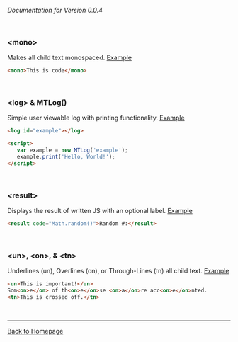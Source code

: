 *Documentation for Version 0.0.4*

<br>

### **\<mono\>**
Makes all child text monospaced. [Example](../e/mono.html)
```html
<mono>This is code</mono>
```

<br>

### **\<log\>** & **MTLog()**
Simple user viewable log with printing functionality. [Example](../e/log.html)
```html
<log id="example"></log>

<script>
   var example = new MTLog('example');
   example.print('Hello, World!');
</script>
```

<br>

### **\<result\>**
Displays the result of written JS with an optional label. [Example](../e/result.html)
```html
<result code="Math.random()">Random #:</result>
```

<br>

### **\<un\>**, **\<on\>**, & **\<tn\>**
Underlines (un), Overlines (on), or Through-Lines (tn) all child text. [Example](../e/unontn.html)
```html
<un>This is important!</un>
Som<on>e</on> of th<on>e</on>se <on>a</on>re acc<on>e</on>nted.
<tn>This is crossed off.</tn>
```

<br>

----------------------
[Back to Homepage](..)